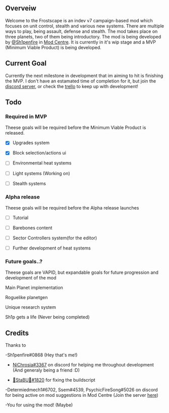 ## Overveiw
Welcome to the Frostscape is an indev v7 campaign-based mod which focuses on unit control, stealth and various new systems. There are multiple ways to play, being assault, defense and stealth. The mod takes place on three planets, two of them being introductory. The mod is being developed by [@Sh1penfire](https://github.com/Sh1penfire) in [Mod Centre](https://discord.gg/XrFhAZys7T). It is currently in it's wip stage and a MVP (Minimum Viable Product) is being developed.

## Current Goal
Currently the next milestone in development that im aiming to hit is finishing the MVP. I don't have an estamated time of completion for it, but join the [discord server](https://discord.gg/XrFhAZys7T), or check the [trello](https://trello.com/b/2g9oENth/hollow-frostscape) to keep up with development!

## Todo

### Required in MVP
Theese goals will be required before the Minimum Viable Product is released.

- [X] Upgrades system

- [X] Block selection/actions ui

- [ ] Environmental heat systems

- [ ] Light systems (Working on)

- [ ] Stealth systems

### Alpha release
Theese goals will be required before the Alpha release launches

- [ ] Tutorial

- [ ] Barebones content

- [ ] Sector Controllers system(for the editor)

- [ ] Further development of heat systems


### Future goals..?
Theese goals are VAPID, but expandable goals for future progression and development of the mod

Main Planet implementation

Roguelike planetgen

Unique research system

Sh1p gets a life (Never being completed)

## Credits
Thanks to

-Sh1penfire#0868 (Hey that's me!)

- [NiChrosia#3367](https://github.com/NiChrosia) on discord for helping me throughout development (And generaly being a friend :D)

- [🔅StaBU🔆#1820](https://github.com/xStaBUx) for fixing the buildscript

-Determiedmech1#6702, Ssem#4539, PsychicFireSong#5026 on discord for being active on mod suggestions in Mod Centre (Join the server [here](https://discord.gg/XrFhAZys7T))

-You for using the mod! (Maybe)
